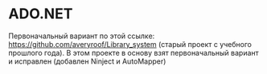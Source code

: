 # ADO.NET
Первоначальный вариант по этой ссылке: https://github.com/averyroof/Library_system (старый проект с учебного прошлого года).
В этом проекте в основу взят первоначальный вариант и исправлен (добавлен Ninject и AutoMapper)
